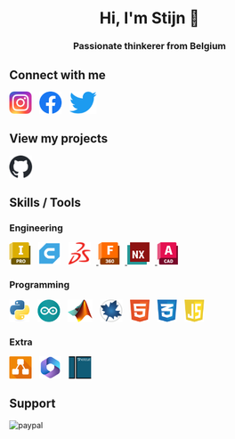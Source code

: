 <h1 align="center">Hi, I'm Stijn 👋</h1>
<h3 align="center">Passionate thinkerer from Belgium</h3>

<h2 align="left">Connect with me</h2>
<p align="left">
    <a href="https://www.instagram.com/stijn_carelsbergh" target="blank"><img src="instagram.png" alt="instagram" style="height: 40px; margin-right: 10px;"/></a>
    <a href="https://www.facebook.com/stijn.carelsbergh" target="blank"><img src="facebook.png" alt="facebook" style="height: 40px; margin-right: 10px;"/></a>
    <a href="https://twitter.com/carelsberghs" target="blank"><img src="twitter.png" alt="twitter" style="height: 40px; margin-right: 10px;"/></a>
</p>

<h2 align="left">View my projects</h2>
<p align="left">
    <a href="https://github.com/stijnsprojects" target="blank"><img src="github.svg" alt="github" style="height: 40px; margin-right: 10px;"/></a>
</p>

<h2 align="left">Skills / Tools</h2>
<h3 align="left">Engineering</h3>
<p align="left">
    <a href="https://www.autodesk.com/products/inventor" target="_blank" rel="noreferrer"> <img src="inventor.svg" alt="inventor" style="height: 40px; margin-right: 10px;"/></a>
    <a href="https://ultimaker.com/software/ultimaker-cura" target="_blank" rel="noreferrer"> <img src="cura.svg" alt="cura" style="height: 40px; margin-right: 10px;"/></a>
    <a href="https://www.solidworks.com/" target="_blank" rel="noreferrer"> <img src="solidworks.png" alt="solidworks" style="height: 40px; margin-right: 10px;"/> </a>
    <a href="https://www.autodesk.com/products/fusion-360" target="_blank" rel="noreferrer"> <img src="fusion360.svg" alt="fusion360" style="height: 40px; margin-right: 10px;"/> </a>
    <a href="https://www.plm.automation.siemens.com/global/en/products/nx/" target="_blank" rel="noreferrer"> <img src="nx.svg" alt="nx" style="height: 40px; margin-right: 10px;"/> </a>
    <a href="https://www.autodesk.com/products/autocad" target="_blank" rel="noreferrer"> <img src="autocad.svg" alt="autocad" style="height: 40px; margin-right: 10px;"/> </a>
</p>
<h3 align="left">Programming</h3>
<p align="left">
    <a href="https://www.python.org" target="_blank" rel="noreferrer"> <img src="python.png" alt="python" style="height: 40px; margin-right: 10px;"/></a> 
    <a href="https://www.arduino.cc/" target="_blank" rel="noreferrer"> <img src="arduino.svg" alt="arduino" style="height: 40px; margin-right: 10px;"/></a>
    <a href="https://www.mathworks.com/" target="_blank" rel="noreferrer"> <img src="matlab.png" alt="matlab" style="height: 40px; margin-right: 10px;"/></a> 
    <a href="https://www.maplesoft.com/products/Maple/" target="_blank" rel="noreferrer"> <img src="maple.svg" alt="maple" style="height: 40px; margin-right: 10px;"/></a>
    <a href="https://www.w3.org/html/" target="_blank" rel="noreferrer"> <img src="html5.svg" alt="html5" style="height: 40px; margin-right: 10px;"/></a>
    <a href="https://www.w3schools.com/css/" target="_blank" rel="noreferrer"> <img src="css3.svg" alt="css3" style="height: 40px; margin-right: 10px;"/></a>
    <a href="https://developer.mozilla.org/en-US/docs/Web/JavaScript" target="_blank" rel="noreferrer"> <img src="javascript.svg" alt="javascript" style="height: 40px; margin-right: 10px;"/></a>
</p>
<h3 align="left">Extra</h3>
<p align="left">
    <a href="https://app.diagrams.net" target="_blank" rel="noreferrer"> <img src="drawio.png" alt="drawio" style="height: 40px; margin-right: 10px;"/></a>
    <a href="https://www.office.com/" target="_blank" rel="noreferrer"> <img src="ms365.png" alt="ms365" style="height: 40px; margin-right: 10px;"/></a>
    <a href="https://shotcut.org/" target="_blank" rel="noreferrer"> <img src="shotcut.png" alt="shotcut" style="height: 40px; margin-right: 10px;"/></a>
</p>

<h2 align="left">Support</h2>
<p>
    <a href="https://www.paypal.com/donate/?hosted_button_id=9RDTWTXFRXVKW" target="_blank" rel="noopener noreferrer"><img align="left" src="paypal.png" alt="paypal" style="height: 40px; margin-right: 10px;"></a>
</p>
<br><br>
